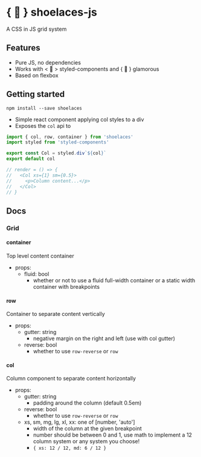 # { 👟 } shoelaces-js

A CSS in JS grid system

## Features
* Pure JS, no dependencies
* Works with < 💅 > styled-components and { 💄 } glamorous
* Based on flexbox

## Getting started

```
npm install --save shoelaces
```

- Simple react component applying col styles to a div
- Exposes the `col` api to

```javascript
import { col, row, container } from 'shoelaces'
import styled from 'styled-components'

export const Col = styled.div`${col}`
export default col

// render = () => {
//   <Col xs={1} sm={0.5}>
//     <p>Column content...</p>
//   </Col>
// }
```

## Docs

### Grid

#### container
Top level content container
- props:
  - fluid: bool
    - whether or not to use a fluid full-width container or a static width container with breakpoints
#### row
Container to separate content vertically
- props:
  - gutter: string
    - negative margin on the right and left (use with col gutter)
  - reverse: bool
    - whether to use `row-reverse` or `row`
#### col
Column component to separate content horizontally
- props:
  - gutter: string
    - padding around the column (default 0.5em)
  - reverse: bool
    - whether to use `row-reverse` or `row`
  - xs, sm, mg, lg, xl, xx: one of [number, 'auto']
    - width of the column at the given breakpoint
    - number should be between 0 and 1, use math to implement a 12 column system or any system you choose!
    - `{ xs: 12 / 12, md: 6 / 12 }`
